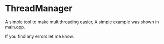 # ThreadManager

A simple tool to make multithreading easier, A simple example was shown in main.cpp.

If you find any errors let me know.
